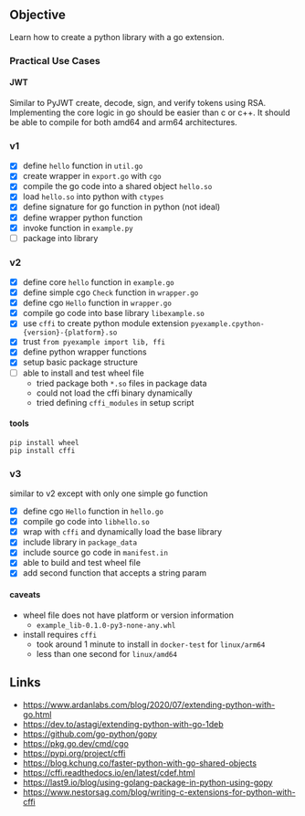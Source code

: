 ## Objective
Learn how to create a python library with a go extension. 

### Practical Use Cases
#### JWT
Similar to PyJWT create, decode, sign, and verify tokens using RSA. Implementing the core logic in go should be easier
than c or c++. It should be able to compile for both amd64 and arm64 architectures.

### v1
- [x] define `hello` function in `util.go`
- [x] create wrapper in `export.go` with `cgo`
- [x] compile the go code into a shared object `hello.so`
- [x] load `hello.so` into python with `ctypes`
- [x] define signature for go function in python (not ideal)
- [x] define wrapper python function
- [x] invoke function in `example.py`
- [ ] package into library

### v2
- [x] define core `hello` function in `example.go`
- [x] define simple cgo `Check` function in `wrapper.go`
- [x] define cgo `Hello` function in `wrapper.go`
- [x] compile go code into base library `libexample.so`
- [x] use `cffi` to create python module extension `pyexample.cpython-{version}-{platform}.so`
- [x] trust `from pyexample import lib, ffi`
- [x] define python wrapper functions
- [x] setup basic package structure
- [ ] able to install and test wheel file
  - tried package both `*.so` files in package data
  - could not load the cffi binary dynamically
  - tried defining `cffi_modules` in setup script

#### tools
```shell
pip install wheel
pip install cffi
```

### v3
similar to v2 except with only one simple go function
- [x] define cgo `Hello` function in `hello.go`
- [x] compile go code into `libhello.so`
- [x] wrap with `cffi` and dynamically load the base library
- [x] include library in `package_data`
- [x] include source go code in `manifest.in`
- [x] able to build and test wheel file
- [x] add second function that accepts a string param

#### caveats
- wheel file does not have platform or version information
  - `example_lib-0.1.0-py3-none-any.whl`
- install requires `cffi`
  - took around 1 minute to install in `docker-test` for `linux/arm64`
  - less than one second for `linux/amd64`

## Links
- https://www.ardanlabs.com/blog/2020/07/extending-python-with-go.html
- https://dev.to/astagi/extending-python-with-go-1deb
- https://github.com/go-python/gopy
- https://pkg.go.dev/cmd/cgo
- https://pypi.org/project/cffi
- https://blog.kchung.co/faster-python-with-go-shared-objects
- https://cffi.readthedocs.io/en/latest/cdef.html
- https://last9.io/blog/using-golang-package-in-python-using-gopy
- https://www.nestorsag.com/blog/writing-c-extensions-for-python-with-cffi
